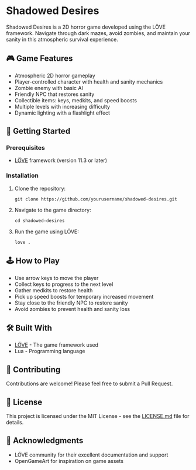 # Shadowed Desires

Shadowed Desires is a 2D horror game developed using the LÖVE framework. Navigate through dark mazes, avoid zombies, and maintain your sanity in this atmospheric survival experience.

## 🎮 Game Features

- Atmospheric 2D horror gameplay
- Player-controlled character with health and sanity mechanics
- Zombie enemy with basic AI
- Friendly NPC that restores sanity
- Collectible items: keys, medkits, and speed boosts
- Multiple levels with increasing difficulty
- Dynamic lighting with a flashlight effect

## 🚀 Getting Started

### Prerequisites

- [LÖVE](https://love2d.org/) framework (version 11.3 or later)

### Installation

1. Clone the repository:
   ```
   git clone https://github.com/yourusername/shadowed-desires.git
   ```
2. Navigate to the game directory:
   ```
   cd shadowed-desires
   ```
3. Run the game using LÖVE:
   ```
   love .
   ```

## 🕹️ How to Play

- Use arrow keys to move the player
- Collect keys to progress to the next level
- Gather medkits to restore health
- Pick up speed boosts for temporary increased movement
- Stay close to the friendly NPC to restore sanity
- Avoid zombies to prevent health and sanity loss

## 🛠️ Built With

- [LÖVE](https://love2d.org/) - The game framework used
- Lua - Programming language

## 🤝 Contributing

Contributions are welcome! Please feel free to submit a Pull Request.

## 📜 License

This project is licensed under the MIT License - see the [LICENSE.md](LICENSE.md) file for details.

## 🙏 Acknowledgments

- LÖVE community for their excellent documentation and support
- OpenGameArt for inspiration on game assets
